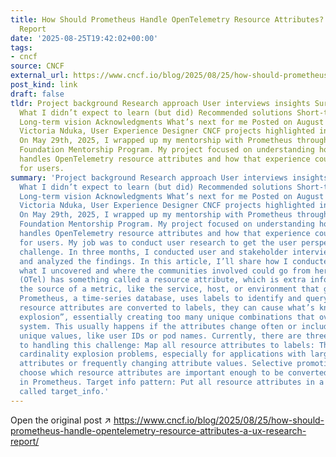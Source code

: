 ```yaml
---
title: How Should Prometheus Handle OpenTelemetry Resource Attributes? – A UX Research
  Report
date: '2025-08-25T19:42:02+00:00'
tags:
- cncf
source: CNCF
external_url: https://www.cncf.io/blog/2025/08/25/how-should-prometheus-handle-opentelemetry-resource-attributes-a-ux-research-report/
post_kind: link
draft: false
tldr: Project background Research approach User interviews insights Survey insights
  What I didn’t expect to learn (but did) Recommended solutions Short-term solutions
  Long-term vision Acknowledgments What’s next for me Posted on August 25, 2025 by
  Victoria Nduka, User Experience Designer CNCF projects highlighted in this post
  On May 29th, 2025, I wrapped up my mentorship with Prometheus through the Linux
  Foundation Mentorship Program. My project focused on understanding how Prometheus
  handles OpenTelemetry resource attributes and how that experience could be improved
  for users.
summary: 'Project background Research approach User interviews insights Survey insights
  What I didn’t expect to learn (but did) Recommended solutions Short-term solutions
  Long-term vision Acknowledgments What’s next for me Posted on August 25, 2025 by
  Victoria Nduka, User Experience Designer CNCF projects highlighted in this post
  On May 29th, 2025, I wrapped up my mentorship with Prometheus through the Linux
  Foundation Mentorship Program. My project focused on understanding how Prometheus
  handles OpenTelemetry resource attributes and how that experience could be improved
  for users. My job was to conduct user research to get the user perspective on this
  challenge. In three months, I conducted user and stakeholder interviews, ran a survey,
  and analyzed the findings. In this article, I’ll share how I conducted the research,
  what I uncovered and where the communities involved could go from here. OpenTelemetry
  (OTel) has something called a resource attribute, which is extra information about
  the source of a metric, like the service, host, or environment that generated it.
  Prometheus, a time-series database, uses labels to identify and query metrics. If
  resource attributes are converted to labels, they can cause what’s known as “a cardinality
  explosion”, essentially creating too many unique combinations that overwhelm the
  system. This usually happens if the attributes change often or include a lot of
  unique values, like user IDs or pod names. Currently, there are three main approaches
  to handling this challenge: Map all resource attributes to labels: This creates
  cardinality explosion problems, especially for applications with large numbers of
  attributes or frequently changing attribute values. Selective promotion: Users manually
  choose which resource attributes are important enough to be converted to labels
  in Prometheus. Target info pattern: Put all resource attributes in a separate metric
  called target_info.'
---
```

Open the original post ↗ https://www.cncf.io/blog/2025/08/25/how-should-prometheus-handle-opentelemetry-resource-attributes-a-ux-research-report/
